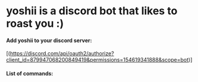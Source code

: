 # yoshii is a discord bot that likes to roast you :)
#### Add yoshii to your discord server:
[(https://discord.com/api/oauth2/authorize?client_id=879947068200849419&permissions=154619341888&scope=bot)]

#### List of commands:

